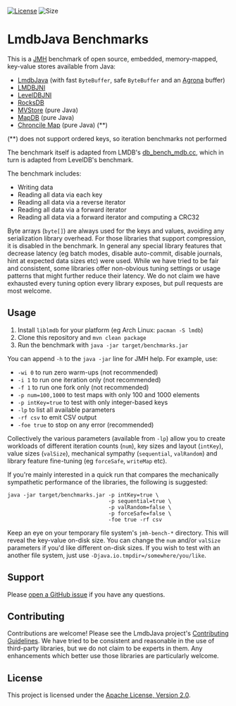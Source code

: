 [![License](https://img.shields.io/hexpm/l/plug.svg?maxAge=2592000)](http://www.apache.org/licenses/LICENSE-2.0.txt)
![Size](https://reposs.herokuapp.com/?path=lmdbjava/benchmarks)

# LmdbJava Benchmarks

This is a [JMH](http://openjdk.java.net/projects/code-tools/jmh/) benchmark
of open source, embedded, memory-mapped, key-value stores available from Java:

* [LmdbJava](https://github.com/lmdbjava/lmdbjava) (with fast `ByteBuffer`, safe
  `ByteBuffer` and an [Agrona](https://github.com/real-logic/Agrona) buffer)
* [LMDBJNI](https://github.com/deephacks/lmdbjni)
* [LevelDBJNI](https://github.com/fusesource/leveldbjni)
* [RocksDB](http://rocksdb.org/)
* [MVStore](http://h2database.com/html/mvstore.html) (pure Java)
* [MapDB](http://www.mapdb.org/) (pure Java)
* [Chroncile Map](https://github.com/OpenHFT/Chronicle-Map) (pure Java) (**)

(**) does not support ordered keys, so iteration benchmarks not performed

The benchmark itself is adapted from LMDB's
[db_bench_mdb.cc](http://lmdb.tech/bench/microbench/db_bench_mdb.cc), which in
turn is adapted from LevelDB's benchmark. 

The benchmark includes:

* Writing data
* Reading all data via each key
* Reading all data via a reverse iterator
* Reading all data via a forward iterator
* Reading all data via a forward iterator and computing a CRC32

Byte arrays (`byte[]`) are always used for the keys and values, avoiding any
serialization library overhead. For those libraries that support compression,
it is disabled in the benchmark. In general any special library features that
decrease latency (eg batch modes, disable auto-commit, disable journals,
hint at expected data sizes etc) were used. While we have tried to be fair and
consistent, some libraries offer non-obvious tuning settings or usage patterns
that might further reduce their latency. We do not claim we have exhausted
every tuning option every library exposes, but pull requests are most welcome.

## Usage

1. Install `liblmdb` for your platform (eg Arch Linux: `pacman -S lmdb`)
2. Clone this repository and `mvn clean package`
3. Run the benchmark with `java -jar target/benchmarks.jar`

You can append ``-h`` to the ``java -jar`` line for JMH help. For example, use:

  * ``-wi 0`` to run zero warm-ups (not recommended)
  * ``-i 1`` to run one iteration only (not recommended)
  * ``-f 1`` to run one fork only (not recommended)
  * ``-p num=100,1000`` to test maps with only 100 and 1000 elements
  * ``-p intKey=true`` to test with only integer-based keys
  * ``-lp`` to list all available parameters
  * ``-rf csv`` to emit CSV output
  * ``-foe true`` to stop on any error (recommended)

Collectively the various parameters (available from `-lp`) allow you to create
workloads of different iteration counts (`num`), key sizes and layout (`intKey`),
value sizes (`valSize`), mechanical sympathy (`sequential`, `valRandom`) and
library feature fine-tuning (eg `forceSafe`, `writeMap` etc).

If you're mainly interested in a quick run that compares the mechanically
sympathetic performance of the libraries, the following is suggested:

    java -jar target/benchmarks.jar -p intKey=true \
                                    -p sequential=true \
                                    -p valRandom=false \
                                    -p forceSafe=false \
                                    -foe true -rf csv

Keep an eye on your temporary file system's `jmh-bench-*` directory. This will
reveal the key-value on-disk size. You can change the `num` and/or `valSize`
parameters if you'd like different on-disk sizes. If you wish to test with an
another file system, just use `-Djava.io.tmpdir=/somewhere/you/like`.

## Support

Please [open a GitHub issue](https://github.com/lmdbjava/benchmarks/issues)
if you have any questions.

## Contributing

Contributions are welcome! Please see the LmdbJava project's
[Contributing Guidelines](https://github.com/lmdbjava/lmdbjava/blob/master/CONTRIBUTING.md).
We have tried to be consistent and reasonable in the use of third-party
libraries, but we do not claim to be experts in them. Any enhancements which
better use those libraries are particularly welcome.

## License

This project is licensed under the
[Apache License, Version 2.0](http://www.apache.org/licenses/LICENSE-2.0.html).
